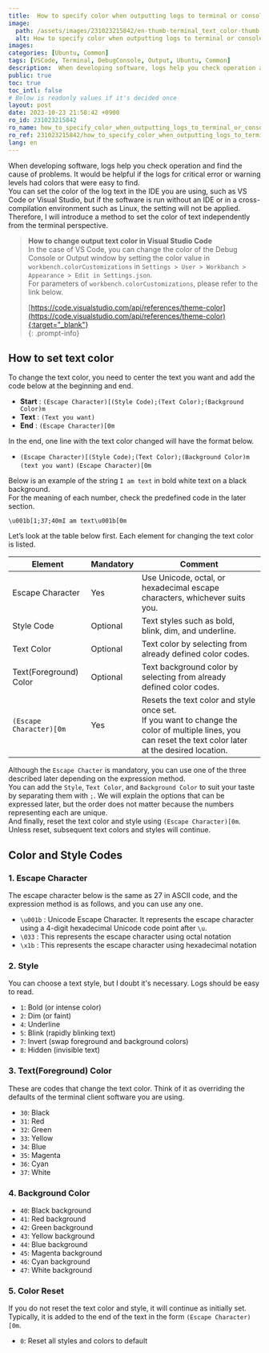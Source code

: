 ```yaml
---
title:  How to specify color when outputting logs to terminal or console
image:
  path: /assets/images/231023215842/en-thumb-terminal_text_color-thumb.png
  alt: How to specify color when outputting logs to terminal or console
images: 
categories: [Ubuntu, Common]
tags: [VSCode, Terminal, DebugConsole, Output, Ubuntu, Common]
description:  When developing software, logs help you check operation and find the cause of problems. It would be helpful if the logs for critical error or warning levels had colors that were easy to find. You can set the color of the log text in the IDE you are using, such as VS Code or Visual Studio, but if the software is run without an IDE or in a cross-compilation environment such as Linux, the setting will not be applied. Therefore, I will introduce a method to set the color of text independently from the terminal perspective.
public: true
toc: true
toc_intl: false
# Below is readonly values if it's decided once
layout: post
date: 2023-10-23 21:58:42 +0900
ro_id: 231023215842
ro_name: how_to_specify_color_when_outputting_logs_to_terminal_or_console
ro_ref: 231023215842/how_to_specify_color_when_outputting_logs_to_terminal_or_console
lang: en
---
```

When developing software, logs help you check operation and find the cause of problems. It would be helpful if the logs for critical error or warning levels had colors that were easy to find.  
You can set the color of the log text in the IDE you are using, such as VS Code or Visual Studio, but if the software is run without an IDE or in a cross-compilation environment such as Linux, the setting will not be applied. Therefore, I will introduce a method to set the color of text independently from the terminal perspective.  
> **How to change output text color in Visual Studio Code**  
> In the case of VS Code, you can change the color of the Debug Console or Output window by setting the color value in `workbench.colorCustomizations` in `Settings > User > Workbanch > Appearance > Edit in Settings.json`.  
> For parameters of `workbench.colorCustomizations`, please refer to the link below.  
>   
> [https://code.visualstudio.com/api/references/theme-color](https://code.visualstudio.com/api/references/theme-color){:target="_blank"}    
{: .prompt-info}
## How to set text color
To change the text color, you need to center the text you want and add the code below at the beginning and end.  
- **Start** : `(Escape Character)[(Style Code);(Text Color);(Background Color)m`
- **Text** : `(Text you want)`
- **End** : `(Escape Character)[0m`

In the end, one line with the text color changed will have the format below.  
- `(Escape Character)[(Style Code);(Text Color);(Background Color)m`  `(text you want)`  `(Escape Character)[0m`

Below is an example of the string `I am text` in bold white text on a black background.  
For the meaning of each number, check the predefined code in the later section.  

```
\u001b[1;37;40mI am text\u001b[0m
```
Let’s look at the table below first. Each element for changing the text color is listed.  

| Element                | Mandatory | Comment                                                                                                                                                     |
| ---------------------- | --------- | ----------------------------------------------------------------------------------------------------------------------------------------------------------- |
| Escape Character       | Yes       | Use Unicode, octal, or hexadecimal escape characters, whichever suits you.                                                                                  |
| Style Code             | Optional  | Text styles such as bold, blink, dim, and underline.                                                                                                        |
| Text Color             | Optional  | Text color by selecting from already defined color codes.                                                                                                   |
| Text(Foreground) Color | Optional  | Text background color by selecting from already defined color codes.                                                                                        |
| `(Escape Character)[0m`  | Yes       | Resets the text color and style once set.<br>If you want to change the color of multiple lines, you can reset the text color later at the desired location. |

Although the `Escape Chacter` is mandatory, you can use one of the three described later depending on the expression method.  
You can add the `Style`, `Text Color`, and `Background Color` to suit your taste by separating them with `;`. We will explain the options that can be expressed later, but the order does not matter because the numbers representing each are unique.  
And finally, reset the text color and style using `(Escape Character)[0m`. Unless reset, subsequent text colors and styles will continue.  
## Color and Style Codes
### 1. Escape Character
The escape character below is the same as 27 in ASCII code, and the expression method is as follows, and you can use any one.  
- `\u001b` : Unicode Escape Character. It represents the escape character using a 4-digit hexadecimal Unicode code point after `\u`.
- `\033` :  This represents the escape character using octal notation
- `\x1b` : This represents the escape character using hexadecimal notation

### 2. Style
You can choose a text style, but I doubt it's necessary. Logs should be easy to read.  
- `1`: Bold (or intense color)
- `2`: Dim (or faint)
- `4`: Underline
- `5`: Blink (rapidly blinking text)
- `7`: Invert (swap foreground and background colors)
- `8`: Hidden (invisible text)

### 3.  Text(Foreground) Color
These are codes that change the text color. Think of it as overriding the defaults of the terminal client software you are using.  
- `30`: Black
- `31`: Red
- `32`: Green
- `33`: Yellow
- `34`: Blue
- `35`: Magenta
- `36`: Cyan
- `37`: White

### 4. Background Color
- `40`: Black background
- `41`: Red background
- `42`: Green background
- `43`: Yellow background
- `44`: Blue background
- `45`: Magenta background
- `46`: Cyan background
- `47`: White background

###  5. Color Reset
If you do not reset the text color and style, it will continue as initially set.  
Typically, it is added to the end of the text in the form `(Escape Character)[0m`.  
- `0`: Reset all styles and colors to default
